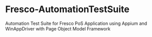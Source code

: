 # Fresco-AutomationTestSuite
Automation Test Suite for Fresco PoS Application using Appium and WinAppDriver with Page Object Model Framework
